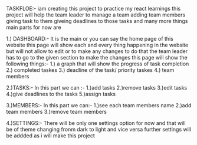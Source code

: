 TASKFLOE:- iam creating this project to practice my react learnings this project will help the team leader to manage a team adding team members giving task to them giveing deadlines to those tasks and many more things main parts for now are 

1.) DASHBOARD:-
It is the main or you can say the home page of this website this page will show each and every thing happening in the website 
 but will not allow to edit or to make any changes to do that the team leader has to go to the given section to make the changes 
 this page will show the following things:-
1.) a graph that will show the progress of task completion
2.) completed taskes
3.) deadline of the task/ priority taskes
4.) team members

2.)TASKS:-
In this part we can :-
1.)add tasks
2.)remove tasks
3.)edit tasks
4.)give deadlines to the tasks
5.)assign tasks 


3.)MEMBERS:-
In this part we can:-
1.)see each team members name 
2.)add team members
3.)remove team members

4.)SETTINGS:-
There will be only one settings option for now and that will be of theme changing fronm dark to light and vice versa further settings will be addded as i will make this project 